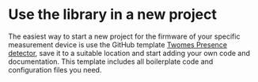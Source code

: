 # Use the library in a new project

The easiest way to start a new project for the firmware of your specific measurement device is use the GitHub template [Twomes Presence detector](https://github.com/energietransitie/twomes-presence-detector), save it to a suitable location and start adding your own code and documentation. This template includes all boilerplate code and configuration files you need.

 

